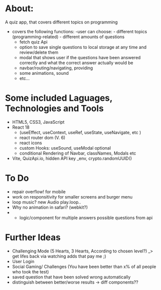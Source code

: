 # About:
A quiz app, that covers different topics on programming

- covers the following functions:
    -user can choose:
        - different topics (programming-related)
        - different amounts of questions
    - fetch quiz Api
    - option to save single questions to local storage at any time and review/delete them
    - modal that shows user if the questions have been answered correctly and what the correct answer actually would be
    - navbar/routing/navigating, providing
    - some animations, sound
    - etc...
   
# Some included Laguages, Technologies and Tools
- HTML5, CSS3, JavaScript
- React 18
    - (useEffect, useContext, useRef, useState, useNavigate, etc )
    - react router dom (V. 6)
    - react icons
    - custom Hooks: useSound, useModal optional
    - conditional Rendering of Navbar, classNames, Modals etc
- Vite, QuizApi.io, hidden API key _env, crypto.randomUUID()


# To Do
- repair overflow! for mobile
- work on responsitivity for smaller screens and burger menu
- loop music? new Audio play.loop..
- Why no animation in safari? (webkit?)
- - logic/component for multiple answers possible questions from api


# Further Ideas
- Challenging Mode (5 Hearts, 3 Hearts, According to chosen level?) _> get lifes back via watching adds that pay me ;)
- User Login
- Social Gaming/ Challenges (You have been better than x% of all people who took the test)
- saved question that have been solved wrong automatically
- distinguish between better/worse results  -> diff components??


